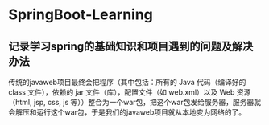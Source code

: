 # SpringBoot-Learning

## 记录学习spring的基础知识和项目遇到的问题及解决办法

传统的javaweb项目最终会把程序（其中包括：所有的 Java 代码（编译好的 class 文件），依赖的 jar 文件（库），配置文件（如 web.xml）以及 Web 资源（html, jsp, css, js 等））整合为一个war包，把这个war包发给服务器，服务器就会解压和运行这个war包，于是我们的javaweb项目就从本地变为网络的了。
